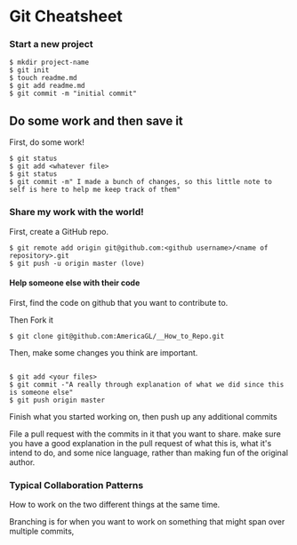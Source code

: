 # Git Cheatsheet

### Start a new project

```shell
$ mkdir project-name
$ git init
$ touch readme.md
$ git add readme.md
$ git commit -m "initial commit"
```

## Do some work and then save it

First, do some work!

```shell
$ git status
$ git add <whatever file>
$ git status
$ git commit -m" I made a bunch of changes, so this little note to self is here to help me keep track of them"
```


### Share my work with the world!

First, create a GitHub repo.

```shell
$ git remote add origin git@github.com:<github username>/<name of repository>.git
$ git push -u origin master (love)
```

#### Help someone else with their code

First, find the code on github that you want to contribute to. 

Then Fork it

```shell
$ git clone git@github.com:AmericaGL/__How_to_Repo.git 

```
Then, make some changes you think are important.

```shell

$ git add <your files>
$ git commit -"A really through explanation of what we did since this is someone else"
$ git push origin master
```

Finish what you started working on, then push up any additional commits

File a pull request with the commits in it that you want to share. make sure you have a good explanation in the pull request of what this is, what it's intend to do, and some nice language, rather than making fun of the original author.

### Typical Collaboration Patterns

How to work on the two different things at the same time.

Branching is for when you want to work on something that might span over multiple commits, 
